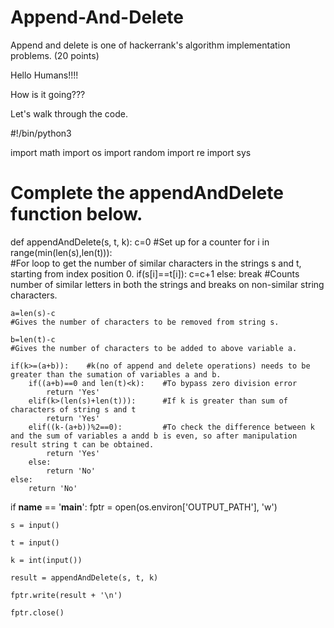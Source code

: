 # Append-And-Delete
Append and delete is one of hackerrank's algorithm implementation problems.  (20 points)

Hello Humans!!!!

How is it going???

Let's walk through the code.

#!/bin/python3

import math
import os
import random
import re
import sys

# Complete the appendAndDelete function below.
def appendAndDelete(s, t, k):
    c=0
    #Set up for a counter
    for i in range(min(len(s),len(t))):                 
    #For loop to get the number of similar characters in the strings s and t, starting from index position 0.
        if(s[i]==t[i]):
            c=c+1
        else:
            break
    #Counts number of similar letters in both the strings and breaks on non-similar string characters.
    
    a=len(s)-c 
    #Gives the number of characters to be removed from string s.
    
    b=len(t)-c
    #Gives the number of characters to be added to above variable a.
    
    if(k>=(a+b)):    #k(no of append and delete operations) needs to be greater than the sumation of variables a and b.
        if((a+b)==0 and len(t)<k):    #To bypass zero division error 
            return 'Yes'    
        elif(k>(len(s)+len(t))):      #If k is greater than sum of characters of string s and t
            return 'Yes'
        elif((k-(a+b))%2==0):         #To check the difference between k and the sum of variables a andd b is even, so after manipulation result string t can be obtained.
            return 'Yes'
        else:
            return 'No'
    else:
        return 'No'
if __name__ == '__main__':
    fptr = open(os.environ['OUTPUT_PATH'], 'w')

    s = input()

    t = input()

    k = int(input())

    result = appendAndDelete(s, t, k)

    fptr.write(result + '\n')

    fptr.close()
 

